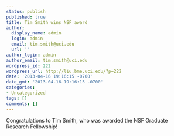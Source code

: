 ```yaml
---
status: publish
published: true
title: Tim Smith wins NSF award
author:
  display_name: admin
  login: admin
  email: tim.smith@uci.edu
  url: ''
author_login: admin
author_email: tim.smith@uci.edu
wordpress_id: 222
wordpress_url: http://liu.bme.uci.edu/?p=222
date: '2013-04-16 19:16:15 -0700'
date_gmt: '2013-04-16 19:16:15 -0700'
categories:
- Uncategorized
tags: []
comments: []
---
```

<p>Congratulations to Tim Smith, who was awarded the NSF Graduate Research Fellowship!</p>
